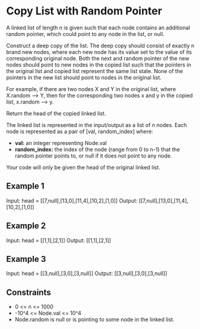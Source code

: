 # Copy List with Random Pointer

A linked list of length n is given such that each node contains an additional random pointer, which could point to any node in the list, or null.

Construct a deep copy of the list. The deep copy should consist of exactly n brand new nodes, where each new node has its value set to the value of its corresponding original node. Both the next and random pointer of the new nodes should point to new nodes in the copied list such that the pointers in the original list and copied list represent the same list state. None of the pointers in the new list should point to nodes in the original list.

For example, if there are two nodes X and Y in the original list, where X.random --> Y, then for the corresponding two nodes x and y in the copied list, x.random --> y.

Return the head of the copied linked list.

The linked list is represented in the input/output as a list of n nodes. Each node is represented as a pair of [val, random_index] where:

- **val:** an integer representing Node.val
- **random_index:** the index of the node (range from 0 to n-1) that the random pointer points to, or null if it does not point to any node.

Your code will only be given the head of the original linked list.

## Example 1

Input: head = [[7,null],[13,0],[11,4],[10,2],[1,0]]
Output: [[7,null],[13,0],[11,4],[10,2],[1,0]]

## Example 2

Input: head = [[1,1],[2,1]]
Output: [[1,1],[2,1]]

## Example 3

Input: head = [[3,null],[3,0],[3,null]]
Output: [[3,null],[3,0],[3,null]]

## Constraints

- 0 <= n <= 1000
- -10^4 <= Node.val <= 10^4
- Node.random is null or is pointing to some node in the linked list.

